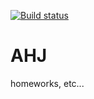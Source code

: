 [![Build status](https://ci.appveyor.com/api/projects/status/h7u3xat3mjgxrpuv?svg=true)](https://ci.appveyor.com/project/NKhashchanov/ahj)

# AHJ
homeworks, etc...
